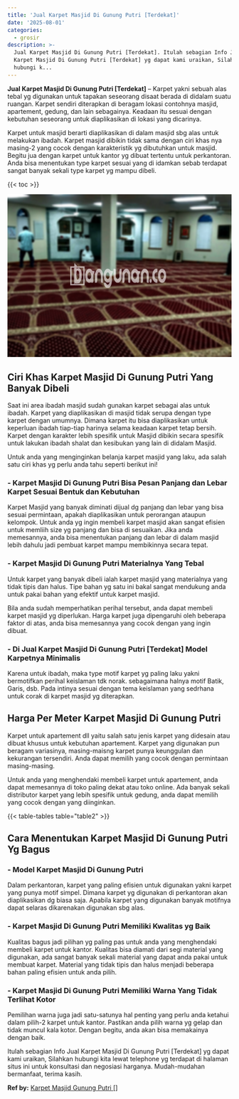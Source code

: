 ```yaml
---
title: 'Jual Karpet Masjid Di Gunung Putri [Terdekat]'
date: '2025-08-01'
categories:
  - grosir
description: >-
  Jual Karpet Masjid Di Gunung Putri [Terdekat]. Itulah sebagian Info Jual
  Karpet Masjid Di Gunung Putri [Terdekat] yg dapat kami uraikan, Silahkan
  hubungi k...
---
```


**Jual Karpet Masjid Di Gunung Putri \[Terdekat\]** – Karpet yakni sebuah alas tebal yg digunakan untuk tapakan seseorang disaat berada di didalam suatu ruangan. Karpet sendiri diterapkan di beragam lokasi contohnya masjid, apartement, gedung, dan lain sebagainya. Keadaan itu sesuai dengan kebutuhan seseorang untuk diaplikasikan di lokasi yang dicarinya.

Karpet untuk masjid berarti diaplikasikan di dalam masjid sbg alas untuk melakukan ibadah. Karpet masjid dibikin tidak sama dengan ciri khas nya masing-2 yang cocok dengan karakteristik yg dibutuhkan untuk masjid. Begitu jua dengan karpet untuk kantor yg dibuat tertentu untuk perkantoran. Anda bisa menentukan type karpet sesuai yang di idamkan sebab terdapat sangat banyak sekali type karpet yg mampu dibeli.

{{< toc >}}

![Jual Karpet Masjid Di Gunung Putri [Terdekat]](/images/grosir-karpet-murah-63.png)

## Ciri Khas Karpet Masjid Di Gunung Putri Yang Banyak Dibeli

Saat ini area ibadah masjid sudah gunakan karpet sebagai alas untuk ibadah. Karpet yang diaplikasikan di masjid tidak serupa dengan type karpet dengan umumnya. Dimana karpet itu bisa diaplikasikan untuk keperluan ibadah tiap-tiap harinya selama keadaan karpet tetap bersih. Karpet dengan karakter lebih spesifik untuk Masjid dibikin secara spesifik untuk lakukan ibadah shalat dan kesibukan yang lain di didalam Masjid.

Untuk anda yang menginginkan belanja karpet masjid yang laku, ada salah satu ciri khas yg perlu anda tahu seperti berikut ini!

### \- Karpet Masjid Di Gunung Putri Bisa Pesan Panjang dan Lebar Karpet Sesuai Bentuk dan Kebutuhan

Karpet Masjid yang banyak diminati dijual dg panjang dan lebar yang bisa sesuai permintaan, apakah diaplikasikan untuk perorangan ataupun kelompok. Untuk anda yg ingin membeli karpet masjid akan sangat efisien untuk memliih size yg panjang dan bisa di sesuaikan. Jika anda memesannya, anda bisa menentukan panjang dan lebar di dalam masjid lebih dahulu jadi pembuat karpet mampu membikinnya secara tepat.

### \- Karpet Masjid Di Gunung Putri Materialnya Yang Tebal

Untuk karpet yang banyak dibeli ialah karpet masjid yang materialnya yang tidak tipis dan halus. Tipe bahan yg satu ini bakal sangat mendukung anda untuk pakai bahan yang efektif untuk karpet masjid.

Bila anda sudah memperhatikan perihal tersebut, anda dapat membeli karpet masjid yg diperlukan. Harga karpet juga dipengaruhi oleh beberapa faktor di atas, anda bisa memesannya yang cocok dengan yang ingin dibuat.

### \- Di Jual Karpet Masjid Di Gunung Putri \[Terdekat\] Model Karpetnya Minimalis

Karena untuk ibadah, maka type motif karpet yg paling laku yakni bermotifkan perihal keislaman tdk norak. sebagaimana halnya motif Batik, Garis, dsb. Pada intinya sesuai dengan tema keislaman yang sedrhana untuk corak di karpet masjid yg diterapkan.

## Harga Per Meter Karpet Masjid Di Gunung Putri

Karpet untuk apartement dll yaitu salah satu jenis karpet yang didesain atau dibuat khusus untuk kebutuhan apartement. Karpet yang digunakan pun beragam variasinya, masing-maisng karpet punya keunggulan dan kekurangan tersendiri. Anda dapat memilih yang cocok dengan permintaan masing-masing.

Untuk anda yang menghendaki membeli karpet untuk apartement, anda dapat memesannya di toko paling dekat atau toko online. Ada banyak sekali distributor karpet yang lebih spesifik untuk gedung, anda dapat memilih yang cocok dengan yang diinginkan.

{{< table-tables table="table2" >}}

## Cara Menentukan Karpet Masjid Di Gunung Putri Yg Bagus

### \- Model Karpet Masjid Di Gunung Putri

Dalam perkantoran, karpet yang paling efisien untuk digunakan yakni karpet yang punya motif simpel. Dimana karpet yg digunakan di perkantoran akan diaplikasikan dg biasa saja. Apabila karpet yang digunakan banyak motifnya dapat selaras dikarenakan digunakan sbg alas.

### \- Karpet Masjid Di Gunung Putri Memiliki Kwalitas yg Baik

Kualitas bagus jadi pilihan yg paling pas untuk anda yang menghendaki membeli karpet untuk kantor. Kualitas bisa diamati dari segi material yang digunakan, ada sangat banyak sekali material yang dapat anda pakai untuk membuat karpet. Material yang tidak tipis dan halus menjadi beberapa bahan paling efisien untuk anda pilih.

### \- Karpet Masjid Di Gunung Putri Memiliki Warna Yang Tidak Terlihat Kotor

Pemilihan warna juga jadi satu-satunya hal penting yang perlu anda ketahui dalam pilih-2 karpet untuk kantor. Pastikan anda pilih warna yg gelap dan tidak muncul kala kotor. Dengan begitu, anda akan bisa memakainya dengan baik.

Itulah sebagian Info Jual Karpet Masjid Di Gunung Putri \[Terdekat\] yg dapat kami uraikan, Silahkan hubungi kita lewat telephone yg terdapat di halaman situs ini untuk konsultasi dan negosiasi harganya. Mudah-mudahan bermanfaat, terima kasih.

**Ref by:**  [Karpet Masjid Gunung Putri []](https://id.wikipedia.org/wiki/Karpet)
